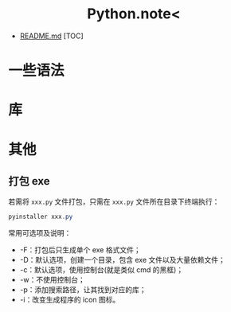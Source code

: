   <h1 align="center"><b>Python.note<</b></h1>

- [README.md](../README.md)
  [TOC]

# 一些语法

# 库

# 其他

## 打包 exe

若需将 `xxx.py` 文件打包，只需在 `xxx.py` 文件所在目录下终端执行：

```powershell
pyinstaller xxx.py
```

常用可选项及说明：

- -F：打包后只生成单个 exe 格式文件；
- -D：默认选项，创建一个目录，包含 exe 文件以及大量依赖文件；
- -c：默认选项，使用控制台(就是类似 cmd 的黑框)；
- -w：不使用控制台；
- -p：添加搜索路径，让其找到对应的库；
- -i：改变生成程序的 icon 图标。
